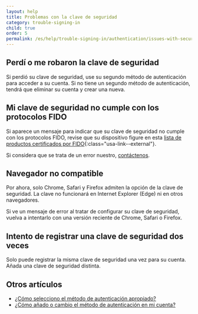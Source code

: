 ```yaml
---
layout: help
title: Problemas con la clave de seguridad
category: trouble-signing-in
child: true
order: 5
permalink: /es/help/trouble-signing-in/authentication/issues-with-security-key/
---
```


## Perdí o me robaron la clave de seguridad

Si perdió su clave de seguridad, use su segundo método de autenticación para acceder a su cuenta. Si no tiene un segundo método de autenticación, tendrá que eliminar su cuenta y crear una nueva.

## Mi clave de seguridad no cumple con los protocolos FIDO

Si aparece un mensaje para indicar que su clave de seguridad no cumple con los protocolos FIDO, revise que su dispositivo figure en esta [lista de productos certificados por FIDO](https://fidoalliance.org/certification/fido-certified-products/){:class="usa-link--external"}.

Si considera que se trata de un error nuestro, [contáctenos](/es/contact/).

## Navegador no compatible

Por ahora, solo Chrome, Safari y Firefox admiten la opción de la clave de seguridad. La clave no funcionará en Internet Explorer (Edge) ni en otros navegadores.

Si ve un mensaje de error al tratar de configurar su clave de seguridad, vuelva a intentarlo con una versión reciente de Chrome, Safari o Firefox.

## Intento de registrar una clave de seguridad dos veces

Solo puede registrar la misma clave de seguridad una vez para su cuenta. Añada una clave de seguridad distinta.

## Otros artículos

* [¿Cómo selecciono el método de autenticación apropiado?](#)
* [¿Cómo añado o cambio el método de autenticación en mi cuenta?](#)

